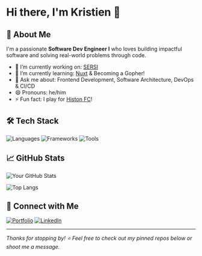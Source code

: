 # Hi there, I'm Kristien 👋

## 🚀 About Me

I'm a passionate **Software Dev Engineer I** who loves building impactful software and solving real-world problems through code.

- 🔭 I’m currently working on: [SERSI](https://github.com/sersi-project)
- 🌱 I’m currently learning: [Nuxt](https://nuxt.com/) & Becoming a Gopher!
- 💬 Ask me about: Frontend Development, Software Architecture, DevOps & CI/CD
- 😄 Pronouns: he/him
- ⚡ Fun fact: I play for [Histon FC](https://www.histonfc.co.uk/)!

## 🛠️ Tech Stack

![Languages](https://skillicons.dev/icons?i=js,ts,go,java,python&theme=light)
![Frameworks](https://skillicons.dev/icons?i=react,vue,nuxt,cobra,deno&theme=light)
![Tools](https://skillicons.dev/icons?i=git,docker,linux,vscode,figma,kubernetes,aws,terraform&theme=light)

## 📈 GitHub Stats

![Your GitHub Stats](https://github-readme-stats.vercel.app/api?username=KristienN&show_icons=true&hide_border=true&theme=default)

![Top Langs](https://github-readme-stats.vercel.app/api/top-langs/?username=KristienN&layout=compact&hide_border=true)

## 🔗 Connect with Me

[![Portfolio](https://img.shields.io/badge/Portfolio-%23000000.svg?style=for-the-badge&logo=firefox&logoColor=white)](https://kristiennyamutsaka.com)
[![LinkedIn](https://img.shields.io/badge/LinkedIn-%230077B5.svg?style=for-the-badge&logo=linkedin&logoColor=white)](https://linkedin.com/in/kristiennyamutskae)

---

_Thanks for stopping by! ⭐️ Feel free to check out my pinned repos below or shoot me a message._

